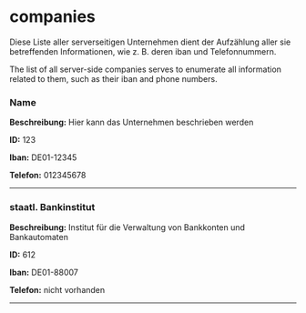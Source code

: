 # companies

Diese Liste aller serverseitigen Unternehmen dient der Aufzählung aller sie betreffenden Informationen, wie z. B. deren iban und Telefonnummern.

The list of all server-side companies serves to enumerate all information related to them, such as their iban and phone numbers.

### Name
<p>
  <b>Beschreibung:</b> Hier kann das Unternehmen beschrieben werden
</p>
<p>
  <b>ID:</b> 123 
</p>
<p>
  <b>Iban:</b> DE01-12345
</p>
<p>
  <b>Telefon:</b> 012345678
</p>


---

### staatl. Bankinstitut
<p>
  <b>Beschreibung:</b> Institut für die Verwaltung von Bankkonten und Bankautomaten
</p>
<p>
  <b>ID:</b> 612
</p>
<p>
  <b>Iban:</b> DE01-88007
</p>
<p>
  <b>Telefon:</b> nicht vorhanden
</p>

---
